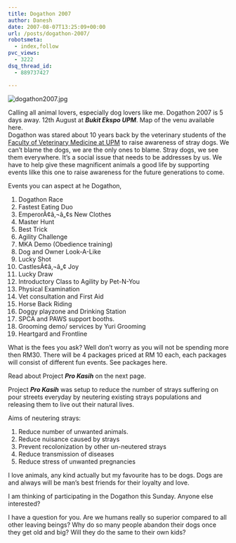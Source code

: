 ```yaml
---
title: Dogathon 2007
author: Danesh
date: 2007-08-07T13:25:09+00:00
url: /posts/dogathon-2007/
robotsmeta:
  - index,follow
pvc_views:
  - 3222
dsq_thread_id:
  - 889737427

---
```

![dogathon2007.jpg][1]

Calling all animal lovers, especially dog lovers like me. Dogathon 2007 is 5 days away. 12th August at _**Bukit Ekspo UPM**_. Map of the venu available here.  
Dogathon was stared about 10 years back by the veterinary students of the [Faculty of Veterinary Medicine at UPM][2] to raise awareness of stray dogs. We can&#8217;t blame the dogs, we are the only ones to blame. Stray dogs, we see them everywhere. It&#8217;s a social issue that needs to be addresses by us. We have to help give these magnificent animals a good life by supporting events lilke this one to raise awareness for the future generations to come.

Events you can aspect at he Dogathon,

  1. Dogathon Race
  2. Fastest Eating Duo
  3. EmperorÃ¢â‚¬â„¢s New Clothes
  4. Master Hunt
  5. Best Trick
  6. <span class="style21">Agility Challenge</span>
  7. MKA Demo (Obedience training)
  8. Dog and Owner Look-A-Like
  9. Lucky Shot
 10. CastlesÃ¢â‚¬â„¢ Joy
 11. Lucky Draw
 12. Introductory Class to Agility by Pet-N-You
 13. Physical Examination
 14. Vet consultation and First Aid
 15. Horse Back Riding
 16. Doggy playzone and Drinking Station
 17. SPCA and PAWS support booths.
 18. Grooming demo/ services by Yuri Grooming
 19. Heartgard and Frontline

What is the fees you ask? Well don&#8217;t worry as you will not be spending more then RM30. There will be 4 packages priced at RM 10 each, each packages will consist of different fun events. See packages here.

Read about Project _**Pro Kasih**_ on the next page.

<!--more-->

Project _**Pro Kasih**_ was setup to reduce the number of strays suffering on pour streets everyday by neutering existing strays populations and releasing them to live out their natural lives.

Aims of neutering strays:

  1. Reduce number of unwanted animals.
  2. Reduce nuisance caused by strays
  3. Prevent recolonization by other un-neutered strays
  4. Reduce transmission of diseases
  5. Reduce stress of unwanted pregnancies

I love animals, any kind actually but my favourite has to be dogs. Dogs are and always will be man&#8217;s best friends for their loyalty and love.

I am thinking of participating in the Dogathon this Sunday. Anyone else interested?

I have a question for you. Are we humans really so superior compared to all other leaving beings? Why do so many people abandon their dogs once they get old and big? Will they do the same to their own kids?

 [1]: /wp-content/uploads/2007/08/dogathon2007.jpg
 [2]: http://vet.upm.edu.my/